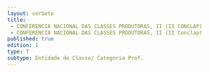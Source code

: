 ```yaml
---
layout: verbete
title:
 - CONFERENCIA NACIONAL DAS CLASSES PRODUTORAS, II (II CONCLAP)
 - CONFERENCIA NACIONAL DAS CLASSES PRODUTORAS, II (II Conclap)
published: true
edition: 1  
type: T
subtype: Entidade de Classe/ Categoria Prof.
---
```


